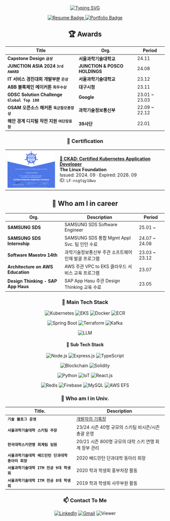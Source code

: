 


<div align = "center">



[![Typing SVG](https://readme-typing-svg.demolab.com?font=Bebas+Neue&size=220&duration=2000&pause=500&color=5594F0&background=FFFFFF00&center=true&vCenter=true&multiline=true&random=false&width=4350&height=700&lines=Anywhere%2C+Anything%2C+Adaptable;Server+Devloper%2C+Pahn+Younghwan)](https://git.io/typing-svg)

<a href="https://github.com/lopahn2/lopahn2/raw/main/assets/%E1%84%87%E1%85%A1%E1%86%AB%E1%84%8B%E1%85%A7%E1%86%BC%E1%84%92%E1%85%AA%E1%86%AB%20%E1%84%8B%E1%85%B5%E1%84%85%E1%85%A7%E1%86%A8%E1%84%89%E1%85%A5.pdf" target="_blank">
    <img src="https://img.shields.io/badge/Resume-Click%20Here-green?style=for-the-badge&logo=google-chrome&logoColor=white" alt="Resume Badge">
</a>
<a href="https://github.com/lopahn2/lopahn2/raw/main/assets/%E1%84%87%E1%85%A1%E1%86%AB%E1%84%8B%E1%85%A7%E1%86%BC%E1%84%92%E1%85%AA%E1%86%AB%20%E1%84%91%E1%85%A9%E1%84%90%E1%85%B3%E1%84%91%E1%85%A9%E1%86%AF%E1%84%85%E1%85%B5%E1%84%8B%E1%85%A9.pdf" target="_blank">
    <img src="https://img.shields.io/badge/Portfolio-View%20Portfolio-blue?style=for-the-badge&logo=google-chrome&logoColor=white" alt="Portfolio Badge">
</a>
  


## :trophy: Awards

| Title | Org. | Period |
|--|--|--|
| **Capstone Design `금상`** | **서울과학기술대학교** | 24.11 |
| **JUNCTION ASIA 2024 `3rd AWARD`** | **JUNCTION & POSCO HOLDINGS** | 24.08 |
| **IT 서비스 경진대회 개발부분 `은상`** | **서울과학기술대학교** | 23.12 |
| **ABB 블록체인 메이커톤 `최우수상`** | **대구시청** | 23.11 |
| **GDSC Solution Challenge `Global Top 100`** | **Google** | 23.01 ~ 23.03 |
| **OSAM 오픈소스 해커톤 `육군참모총장상`** | **과학기술정보통신부** | 22.09 ~ 22.12 |
| **해안 경계 디지털 작전 지원 `여단장표창`** | **39사단** | 22.01 |




### 📜 Certification
|||
|--|--|
|<img src="https://github.com/lopahn2/lopahn2/blob/main/assets/CKAD-9-9.jpg?raw=true" alt="CKAD Certification" width="150" style="margin-right: 20px;"> |**[🐳 CKAD: Certified Kubernetes Application Developer](https://www.credly.com/badges/bb13b90a-45d2-4f01-ba7c-c96e790fc266/linked_in_profile)**<br>**The Linux Foundation** <br>Issued: 2024. 09 · Expired: 2026. 09   <br> ID: `LF-nsgtqy18wu` |






## :necktie: Who am I in career
| Org. | Description | Period |
|--|--|--|
| **SAMSUNG SDS** | SAMSUNG SDS Software Engineer | 25.01 ~ |
| **SAMSUNG SDS Internship** | SAMSUNG SDS 통합 Mgmt Appl Svc. 팀 인턴 수료 | 24.07 ~ 24.08 |
| **Software Maestro 14th** | 과학기술정보통신부 주관 소프트웨어 인재 발굴 프로그램 | 23.03 ~ 23.12 |
| **Architecture on AWS Education** | AWS 주관 VPC to EKS 클라우드 서비스 교육 프로그램 | 23.07 |
| **Design Thinking - SAP App Haus** | SAP App Hasu 주관 Design Thinking 교육 수료 | 23.05 |
### 🔧 Main Tech Stack
![Kubernetes](https://img.shields.io/badge/Kubernetes-326CE5?logo=kubernetes&logoColor=white&style=for-the-badge) ![EKS](https://img.shields.io/badge/Amazon%20EKS-FF9900?logo=amazon-eks&logoColor=white&style=for-the-badge) ![Docker](https://img.shields.io/badge/Docker-2496ED?logo=docker&logoColor=white&style=for-the-badge) ![ECR](https://img.shields.io/badge/Amazon%20ECR-FF9900?logo=amazon-aws&logoColor=white&style=for-the-badge)
  
![Spring Boot](https://img.shields.io/badge/Spring%20Boot-6DB33F?logo=spring-boot&logoColor=white&style=for-the-badge) ![Terraform](https://img.shields.io/badge/Terraform-7B42BC?logo=terraform&logoColor=white&style=for-the-badge) ![Kafka](https://img.shields.io/badge/Apache%20Kafka-231F20?logo=apache-kafka&logoColor=white&style=for-the-badge)
  
![LLM](https://img.shields.io/badge/LLM-%23008080?style=for-the-badge)

#### 🚀 Sub Tech Stack
![Node.js](https://img.shields.io/badge/Node.js-339933?logo=nodedotjs&logoColor=white&style=for-the-badge) ![Express.js](https://img.shields.io/badge/Express.ts-000000?logo=express&logoColor=white&style=for-the-badge) ![TypeScript](https://img.shields.io/badge/TypeScript-3178C6?logo=typescript&logoColor=white&style=for-the-badge)
  
![Blockchain](https://img.shields.io/badge/Blockchain-121D33?logo=blockchain&logoColor=white&style=for-the-badge) ![Solidity](https://img.shields.io/badge/Solidity-363636?logo=solidity&logoColor=white&style=for-the-badge)
  
![Python](https://img.shields.io/badge/Python-3776AB?logo=python&logoColor=white&style=for-the-badge) ![IoT](https://img.shields.io/badge/IoT-00ADEF?logo=internet-of-things&logoColor=white&style=for-the-badge) ![React.js](https://img.shields.io/badge/React.js-61DAFB?logo=react&logoColor=black&style=for-the-badge)
   
![Redis](https://img.shields.io/badge/Redis-DC382D?logo=redis&logoColor=white&style=for-the-badge) ![Firebase](https://img.shields.io/badge/Firebase-FFCA28?logo=firebase&logoColor=black&style=for-the-badge) ![MySQL](https://img.shields.io/badge/MySQL-4479A1?logo=mysql&logoColor=white&style=for-the-badge) ![AWS EFS](https://img.shields.io/badge/Amazon%20EFS-FF9900?logo=amazon-aws&logoColor=white&style=for-the-badge)

### :school: Who am I in Univ.

| Title. | Description |
|--|--|
| **`기술 블로그 운영`** | [개발자의 기록장](https://velog.io/@lopahn2) |
| **`서울과학기술대학 스키팀 주장`** | 23/24 시즌 40명 규모의 스키팀 비시즌/시즌 총괄 운영 |
| **`한국대학스키연맹 회계팀 임원`** | 20/21 시즌 800명 규모의 대학 스키 연맹 회계 장부 관리 |
| **`서울과학기술대학 배드민턴 단과대학 동아리 회장`** | 2020 배드민턴 단과대학 동아리 회장 |
| **`서울과학기술대학 ITM 전공 9대 학생회`** | 2020 학과 학생회 홍부차장 활동 |
| **`서울과학기술대학 ITM 전공 8대 학생회`** | 2019 학과 학생회 사무부원 활동 |
 
 ### 📫 Contact To Me

[![LinkedIn](https://img.shields.io/badge/LinkedIn-0A66C2?logo=linkedin&logoColor=white&style=flat-square)](https://www.linkedin.com/in/%EC%98%81%ED%99%98-%EB%B0%98-365008261/) [![Gmail](https://img.shields.io/badge/Gmail-D14836?logo=gmail&logoColor=white&style=flat-square)](mailto:lopahn2@gmail.com) ![Viewer](https://hits.seeyoufarm.com/api/count/incr/badge.svg?url=https://github.com/lopahn2)

